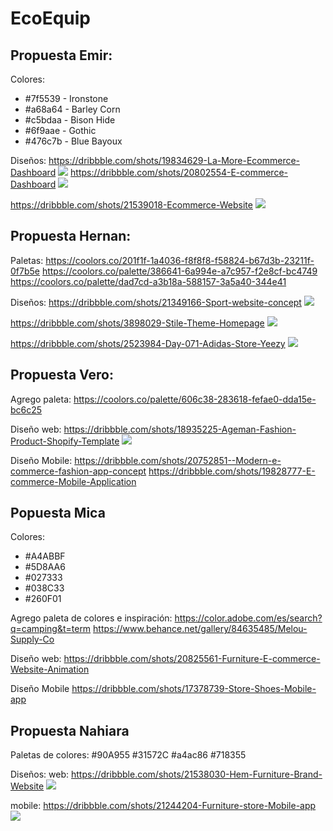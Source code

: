 # EcoEquip

## Propuesta Emir:
Colores:

* #7f5539 - Ironstone
* #a68a64 - Barley Corn
* #c5bdaa - Bison Hide
* #6f9aae - Gothic
* #476c7b - Blue Bayoux

Diseños:
https://dribbble.com/shots/19834629-La-More-Ecommerce-Dashboard
<img src="https://cdn.dribbble.com/userupload/3956908/file/original-330b830777da492ec3c5dfebb0ea4e45.png?compress=1&resize=752x564"/>
https://dribbble.com/shots/20802554-E-commerce-Dashboard
<img src="https://images-ext-2.discordapp.net/external/DTre-w4m6TSM4RKw0_YslHwjzOigd9_14lvqcwbeh6Q/%3Fresize%3D1600x1200/https/cdn.dribbble.com/userupload/5055083/file/original-25885fb152d256fec7a67b0bd67c02f2.png?width=624&height=468">

https://dribbble.com/shots/21539018-Ecommerce-Website
<img src="https://images-ext-2.discordapp.net/external/6NASzmgyMiP2e1ewhwHbE58Gb707DOtjoFUrFs8mNds/%3Fresize%3D1600x1200/https/cdn.dribbble.com/userupload/7237621/file/original-2fb2c320cac52c9230211673db49e770.png?width=670&height=468">


## Propuesta Hernan:

Paletas:
https://coolors.co/201f1f-1a4036-f8f8f8-f58824-b67d3b-23211f-0f7b5e
https://coolors.co/palette/386641-6a994e-a7c957-f2e8cf-bc4749
https://coolors.co/palette/dad7cd-a3b18a-588157-3a5a40-344e41

Diseños:
https://dribbble.com/shots/21349166-Sport-website-concept
<img src="https://cdn.dribbble.com/userupload/6691706/file/original-f18cd2d3e727e2afacf58191111ba3b0.jpg?compress=1&resize=1024x768">

https://dribbble.com/shots/3898029-Stile-Theme-Homepage
<img src="https://cdn.dribbble.com/users/34556/screenshots/3898029/stile-dribbble2332.jpg?compress=1&resize=800x600&vertical=center">

https://dribbble.com/shots/2523984-Day-071-Adidas-Store-Yeezy
<img src="https://cdn.dribbble.com/users/538067/screenshots/2523984/media/b9e8dc5149933b245c0e1645ae970ef5.png?compress=1&resize=800x600&vertical=center">


## Propuesta Vero:

Agrego paleta:
https://coolors.co/palette/606c38-283618-fefae0-dda15e-bc6c25

Diseño web:
https://dribbble.com/shots/18935225-Ageman-Fashion-Product-Shopify-Template
<img src="https://cdn.dribbble.com/userupload/3226417/file/original-f58697b13a0052e1825bf78029431f65.png?compress=1&resize=1024x768">

Diseño Mobile:
https://dribbble.com/shots/20752851--Modern-e-commerce-fashion-app-concept
https://dribbble.com/shots/19828777-E-commerce-Mobile-Application

## Popuesta Mica

Colores:
* #A4ABBF
* #5D8AA6
* #027333
* #038C33
* #260F01

Agrego paleta de colores e inspiración:
https://color.adobe.com/es/search?q=camping&t=term
https://www.behance.net/gallery/84635485/Melou-Supply-Co

Diseño web:
https://dribbble.com/shots/20825561-Furniture-E-commerce-Website-Animation

Diseño Mobile
https://dribbble.com/shots/17378739-Store-Shoes-Mobile-app


## Propuesta Nahiara

Paletas de colores:
#90A955
#31572C
#a4ac86
#718355

Diseños:
web: https://dribbble.com/shots/21538030-Hem-Furniture-Brand-Website 
<img src= "https://cdn.dribbble.com/userupload/7235032/file/original-61019feaff5368ae38cca48e8781b31c.png?compress=1&resize=850x638">

mobile: https://dribbble.com/shots/21244204-Furniture-store-Mobile-app 
<img src= "https://cdn.dribbble.com/userupload/6386525/file/original-18fed5e88994aeb46de75befcfc467b4.png?compress=1&resize=1024x768">








